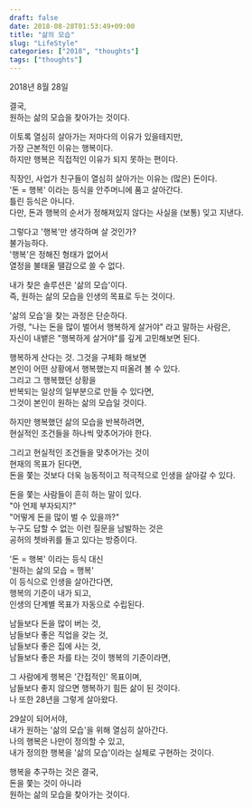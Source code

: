 ```yaml
---
draft: false
date: 2018-08-28T01:53:49+09:00
title: "삶의 모습"
slug: "LifeStyle"
categories: ["2018", "thoughts"]
tags: ["thoughts"]
---
```


2018년 8월 28일

결국,  
원하는 삶의 모습을 찾아가는 것이다.

이토록 열심히 살아가는 저마다의 이유가 있을테지만,  
가장 근본적인 이유는 행복이다.  
하지만 행복은 직접적인 이유가 되지 못하는 편이다.

직장인, 사업가 친구들이 열심히 살아가는 이유는 (많은) 돈이다.  
'돈 = 행복' 이라는 등식을 안주머니에 품고 살아간다.  
틀린 등식은 아니다.  
다만, 돈과 행복의 순서가 정해져있지 않다는 사실을 (보통) 잊고 지낸다.

그렇다고 '행복'만 생각하며 살 것인가?  
불가능하다.  
'행복'은 정해진 형태가 없어서  
열정을 불태울 땔감으로 쓸 수 없다.
  
내가 찾은 솔루션은 '삶의 모습'이다.  
즉, 원하는 삶의 모습을 인생의 목표로 두는 것이다.

'삶의 모습'을 찾는 과정은 단순하다.  
가령, "나는 돈을 많이 벌어서 행복하게 살거야" 라고 말하는 사람은,  
자신이 내뱉은 "행복하게 살거야"를 깊게 고민해보면 된다.

행복하게 산다는 것. 그것을 구체화 해보면  
본인이 어떤 상황에서 행복했는지 떠올려 볼 수 있다.  
그리고 그 행복했던 상황을   
반복되는 일상의 일부분으로 만들 수 있다면,  
그것이 본인이 원하는 삶의 모습일 것이다.

하지만 행복했던 삶의 모습을 반복하려면,  
현실적인 조건들을 하나씩 맞추어가야 한다.  

그리고 현실적인 조건들을 맞추어가는 것이  
현재의 목표가 된다면,  
돈을 쫓는 것보다 더욱 능동적이고 적극적으로 인생을 살아갈 수 있다.

돈을 쫓는 사람들이 흔히 하는 말이 있다.  
"아 언제 부자되지?"  
"어떻게 돈을 많이 벌 수 있을까?"  
누구도 답할 수 없는 이런 질문을 남발하는 것은  
공허의 쳇바퀴를 돌고 있다는 방증이다.

'돈 = 행복' 이라는 등식 대신  
'원하는 삶의 모습 = 행복'  
이 등식으로 인생을 살아간다면,  
행복의 기준이 내가 되고,  
인생의 단계별 목표가 자동으로 수립된다.

남들보다 돈을 많이 버는 것,  
남들보다 좋은 직업을 갖는 것,  
남들보다 좋은 집에 사는 것,  
남들보다 좋은 차를 타는 것이 행복의 기준이라면,  

그 사람에게 행복은 '간접적인' 목표이며,  
남들보다 좋지 않으면 행복하기 힘든 삶이 된 것이다.  
나 또한 28년을 그렇게 살아왔다.

29살이 되어서야,  
내가 원하는 '삶의 모습'을 위해 열심히 살아간다.  
나의 행복은 나만이 정의할 수 있고,  
내가 정의한 행복을 '삶의 모습'이라는 실체로 구현하는 것이다.

행복을 추구하는 것은 결국,  
돈을 쫓는 것이 아니라    
원하는 삶의 모습을 찾아가는 것이다.


